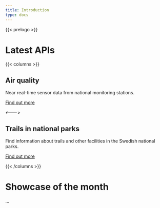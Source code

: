 ```yaml
---
title: Introduction
type: docs
---
```


{{< prelogo >}}

# Latest APIs

{{< columns >}}
## Air quality

Near real-time sensor data from national monitoring stations.

[Find out more](/api/air-quality)

<--->

## Trails in national parks

Find information about trails and other facilities in the Swedish national parks.

[Find out more](/api/trails-in-national-parks)

{{< /columns >}}

# Showcase of the month

...